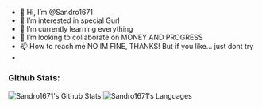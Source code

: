 - 👋 Hi, I’m @Sandro1671
- 👀 I’m interested in special Gurl
- 🌱 I’m currently learning everything
- 💞️ I’m looking to collaborate on MONEY AND PROGRESS
- 📫 How to reach me NO IM FINE, THANKS! But if you like... just dont try 
- 
### Github Stats:

  <img align="center" alt="Sandro1671's Github Stats" src="https://github-readme-stats.vercel.app/api?username=Sandro1671&show_icons=true&hide_border=true"/>
  <img align="center" alt="Sandro1671's Languages" src="https://github-readme-stats.vercel.app/api/top-langs/?username=Sandro1671&layout=compact" />

<!---
Sandro1671/Sandro1671 is a ✨ special ✨ repository because its `README.md` (this file) appears on your GitHub profile.
You can click the Preview link to take a look at your changes.
--->
